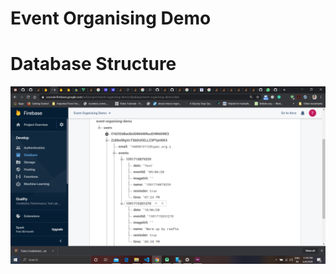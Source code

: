 # Event Organising Demo 

# Database Structure
![](https://github.com/TarunPal3551/EventOrganising_Demo/blob/master/Screenshot%20(178).png)
